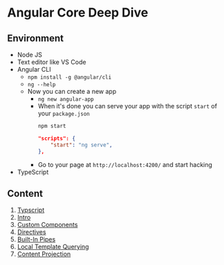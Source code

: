 # Angular Core Deep Dive

## Environment

-   Node JS
-   Text editor like VS Code
-   Angular CLI
    -   `npm install -g @angular/cli`
    -   `ng --help`
    -   Now you can create a new app
        -   `ng new angular-app`
        -   When it's done you can serve your app with the script `start` of your `package.json`
            ```bash
            npm start
            ```
            ```JSON
            "scripts": {
                "start": "ng serve",
            },
            ```
        -   Go to your page at `http://localhost:4200/` and start hacking
-   TypeScript

## Content

1. [Typscript](./content/typescript.md)
2. [Intro](./content/intro.md)
3. [Custom Components](./content/custom-components.md)
4. [Directives](./content/directives.md)
5. [Built-In Pipes](./content/built-in-pipes.md)
6. [Local Template Querying](./content/local-template-querying.md)
7. [Content Projection](./content/content-projection.md)

